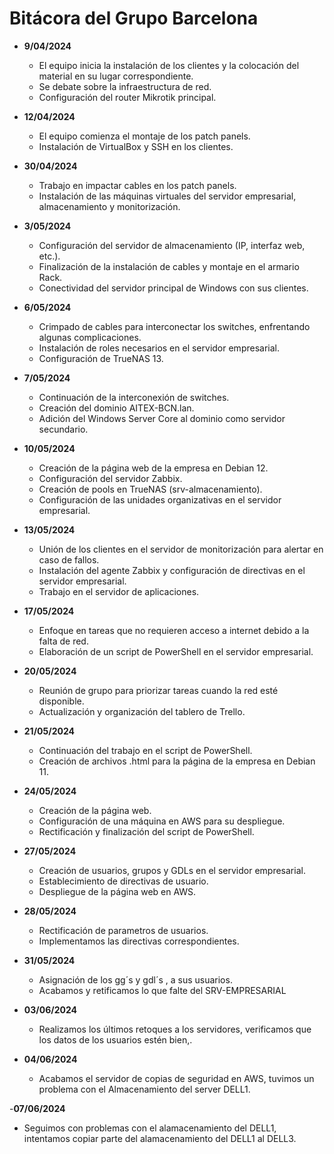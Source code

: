 # Bitácora del Grupo Barcelona

- **9/04/2024**
  - El equipo inicia la instalación de los clientes y la colocación del material en su lugar correspondiente.
  - Se debate sobre la infraestructura de red.
  - Configuración del router Mikrotik principal.

- **12/04/2024**
  - El equipo comienza el montaje de los patch panels.
  - Instalación de VirtualBox y SSH en los clientes.

- **30/04/2024**
  - Trabajo en impactar cables en los patch panels.
  - Instalación de las máquinas virtuales del servidor empresarial, almacenamiento y monitorización.

- **3/05/2024**
  - Configuración del servidor de almacenamiento (IP, interfaz web, etc.).
  - Finalización de la instalación de cables y montaje en el armario Rack.
  - Conectividad del servidor principal de Windows con sus clientes.

- **6/05/2024**
  - Crimpado de cables para interconectar los switches, enfrentando algunas complicaciones.
  - Instalación de roles necesarios en el servidor empresarial.
  - Configuración de TrueNAS 13.

- **7/05/2024**
  - Continuación de la interconexión de switches.
  - Creación del dominio AITEX-BCN.lan.
  - Adición del Windows Server Core al dominio como servidor secundario.

- **10/05/2024**
  - Creación de la página web de la empresa en Debian 12.
  - Configuración del servidor Zabbix.
  - Creación de pools en TrueNAS (srv-almacenamiento).
  - Configuración de las unidades organizativas en el servidor empresarial.

- **13/05/2024**
  - Unión de los clientes en el servidor de monitorización para alertar en caso de fallos.
  - Instalación del agente Zabbix y configuración de directivas en el servidor empresarial.
  - Trabajo en el servidor de aplicaciones.

- **17/05/2024**
  - Enfoque en tareas que no requieren acceso a internet debido a la falta de red.
  - Elaboración de un script de PowerShell en el servidor empresarial.

- **20/05/2024**
  - Reunión de grupo para priorizar tareas cuando la red esté disponible.
  - Actualización y organización del tablero de Trello.

- **21/05/2024**
  - Continuación del trabajo en el script de PowerShell.
  - Creación de archivos .html para la página de la empresa en Debian 11.

- **24/05/2024**
  - Creación de la página web.
  - Configuración de una máquina en AWS para su despliegue.
  - Rectificación y finalización del script de PowerShell.
    
- **27/05/2024**
  - Creación de usuarios, grupos y GDLs en el servidor empresarial.
  - Establecimiento de directivas de usuario.
  - Despliegue de la página web en AWS.
- **28/05/2024**
  - Rectificación de parametros de usuarios.
  - Implementamos las directivas correspondientes.
- **31/05/2024**
  - Asignación de los gg´s y gdl´s , a sus usuarios.
  - Acabamos y retificamos lo que falte del SRV-EMPRESARIAL
 
- **03/06/2024**
  - Realizamos los últimos retoques a los servidores, verificamos que los datos de los usuarios estén bien,.

- **04/06/2024**
  - Acabamos el servidor de copias de seguridad en AWS, tuvimos un problema con el Almacenamiento del server DELL1.

-**07/06/2024**
  - Seguimos con problemas con el alamacenamiento del DELL1, intentamos copiar parte del alamacenamiento del DELL1 al DELL3.


